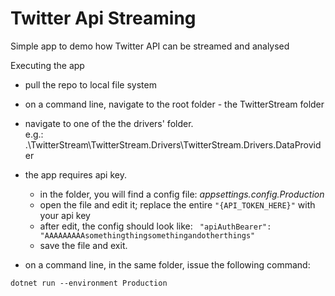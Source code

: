 # Twitter Api Streaming
 Simple app to demo how Twitter API can be streamed and analysed

Executing the app
- pull the repo to local file system
- on a command line, navigate to the root folder  - the TwitterStream folder
- navigate to one of the the drivers' folder.   
  e.g.: .\TwitterStream\TwitterStream.Drivers\TwitterStream.Drivers.DataProvider

- the app requires api key.
  - in the folder, you will find a config file: *appsettings.config.Production*  
  - open the file and edit it; replace the entire ```"{API_TOKEN_HERE}"``` with your api key
  - after edit, the config should look like:  ```  "apiAuthBearer": "AAAAAAAAAsomethingthingsomethingandotherthings" ```
  - save the file and exit.

- on a command line, in the same folder, issue the following command:

``` dotnet run --environment Production  ```




